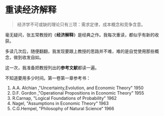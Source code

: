 # 重读经济解释
>经济学不可或缺的理论只有三项：需求定律，成本概念和竞争含意。

毫无疑问，张五常教授的《**经济解释**》是经典之作。我每次重读，都似乎有新的收获。

多读几次后，随便翻翻，我发现要跟上教授的思路并不难，难的是自觉使用那些概念，做到收发自如。

这一次，我准备把教授列出的**参考文献**都读一遍。

不知道要用多少时间。第一卷第一章参考书：

1. A.A. Alchian ,"Uncertainty,Evolution, and Economic Theory"  1950
2. D.F. Gordon ,"Operational Propositions in Economic Theory" 1955
3. R.Carnap, "Logical Foundations of Probability" 1962
4. Nagel, "Assumptions in Economic Theory" 1963
5. C.G.Hempel, "Philosophy of Natural Science“ 1966
